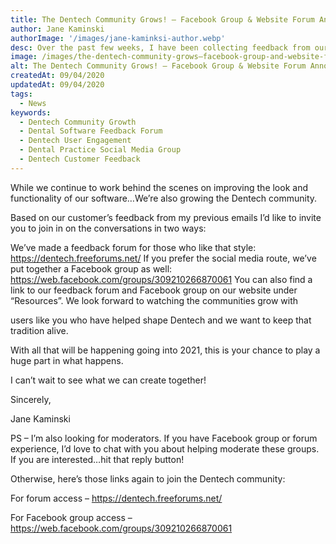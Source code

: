 ```yaml
---
title: The Dentech Community Grows! – Facebook Group & Website Forum Announced
author: Jane Kaminski
authorImage: '/images/jane-kaminksi-author.webp'
desc: Over the past few weeks, I have been collecting feedback from our customers via our new email list. The feedback has been immeasurably helpful, and I am eager to keep the conversation going.
image: /images/the-dentech-community-grows–facebook-group-and-website-forum-announced.webp
alt: The Dentech Community Grows! – Facebook Group & Website Forum Announced
createdAt: 09/04/2020
updatedAt: 09/04/2020
tags:
  - News
keywords:
  - Dentech Community Growth
  - Dental Software Feedback Forum
  - Dentech User Engagement
  - Dental Practice Social Media Group
  - Dentech Customer Feedback
---
```


While we continue to work behind the scenes on improving the look and functionality of our software…We’re also growing the Dentech community.

Based on our customer’s feedback from my previous emails I’d like to invite you to join in on the conversations in two ways:

We’ve made a feedback forum for those who like that style: https://dentech.freeforums.net/
If you prefer the social media route, we’ve put together a Facebook group as well: https://web.facebook.com/groups/309210266870061
You can also find a link to our feedback forum and Facebook group on our website under “Resources”. We look forward to watching the communities grow with

users like you who have helped shape Dentech and we want to keep that tradition alive.

With all that will be happening going into 2021, this is your chance to play a huge part in what happens.

I can’t wait to see what we can create together!

Sincerely,

Jane Kaminski

PS – I’m also looking for moderators. If you have Facebook group or forum experience, I’d love to chat with you about helping moderate these groups. If you are interested…hit that reply button!

Otherwise, here’s those links again to join the Dentech community:

For forum access – https://dentech.freeforums.net/

For Facebook group access – https://web.facebook.com/groups/309210266870061